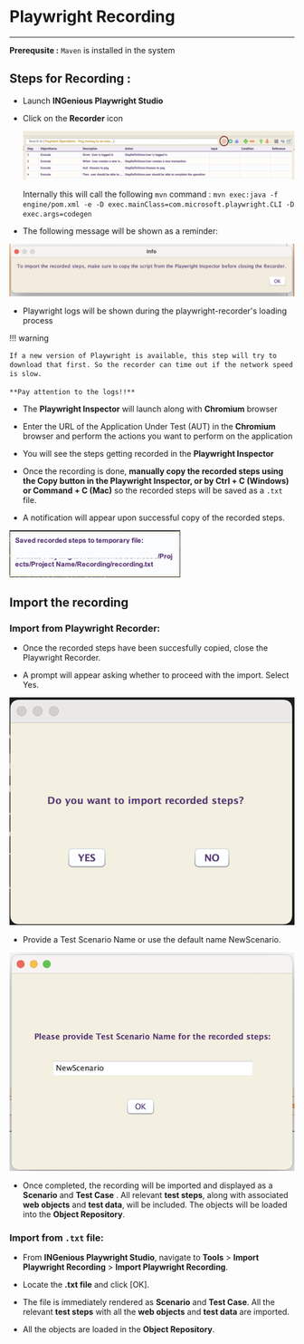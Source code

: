 # Playwright Recording
----------------------------------

**Prerequsite :** `Maven` is installed in the system

## Steps for Recording :


 * Launch **INGenious Playwright Studio**

 * Click on the **Recorder** icon

   ![record](../img/recording/1.JPG "record")

   Internally this will call the following `mvn` command : `mvn exec:java -f engine/pom.xml -e -D exec.mainClass=com.microsoft.playwright.CLI -D exec.args=codegen`

 * The following message will be shown as a reminder:
 
 ![Reminder](../img/recording/RecorderReminder.png "Reminder")
 
 * Playwright logs will be shown during the playwright-recorder's loading process

!!! warning 
    
    If a new version of Playwright is available, this step will try to download that first. So the recorder can time out if the network speed is slow.

    **Pay attention to the logs!!**

 * The **Playwright Inspector** will launch along with **Chromium** browser

 * Enter the URL of the Application Under Test (AUT) in the **Chromium** browser and perform the actions you want to perform on the application

 * You will see the steps getting recorded in the **Playwright Inspector**

 * Once the recording is done, **manually copy the recorded steps using the Copy button in the Playwright Inspector, or by Ctrl + C (Windows) or Command + C (Mac)** so the recorded steps will be saved as a `.txt` file.
 
 * A notification will appear upon successful copy of the recorded steps.

 ![Notification](../img/recording/CopyNotif.png "Notification")
 

## Import the recording

### Import from Playwright Recorder:

 * Once the recorded steps have been succesfully copied, close the Playwright Recorder.

 * A prompt will appear asking whether to proceed with the import. Select Yes.

![Import](../img/recording/Import.png "Import") 

 * Provide a Test Scenario Name or use the default name NewScenario.

![TestScenarioName](../img/recording/TestScenarioName.png "TestScenarioName")

 * Once completed, the recording will be imported and displayed as a **Scenario** and **Test Case** . All relevant **test steps**, along with associated **web objects** and **test data**, will be included. The objects will be loaded into the **Object Repository**.


### Import from `.txt` file:


 * From **INGenious Playwright Studio**, navigate to **Tools** > **Import Playwright Recording** > **Import Playwright Recording**.

 * Locate the **.txt file** and click [OK].

 * The file is immediately rendered as **Scenario** and **Test Case**. All the relevant **test steps** with all the **web objects** and **test data** are imported.

 * All the objects are loaded in the **Object Repository**.

 